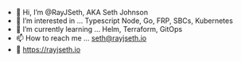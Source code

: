 - 👋 Hi, I’m @RayJSeth, AKA Seth Johnson
- 👀 I’m interested in ... Typescript Node, Go, FRP, SBCs, Kubernetes
- 🌱 I’m currently learning ... Helm, Terraform, GitOps
- 📫 How to reach me ... seth@rayjseth.io
- 🌙 https://rayjseth.io
